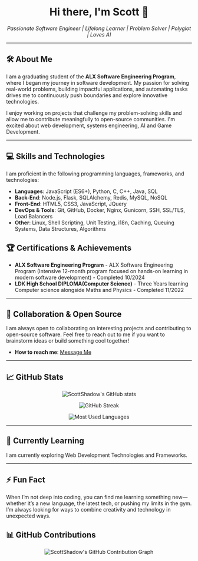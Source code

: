 <h1 align="center">Hi there, I'm Scott 👋</h1>

<p align="center">
    <i>Passionate Software Engineer | Lifelong Learner | Problem Solver | Polyglot | Loves AI</i>
</p>

---

## 🛠️ **About Me**
I am a graduating student of the **ALX Software Engineering Program**, where I began my journey in software development. My passion for solving real-world problems, building impactful applications, and automating tasks drives me to continuously push boundaries and explore innovative technologies.

I enjoy working on projects that challenge my problem-solving skills and allow me to contribute meaningfully to open-source communities. I'm excited about web development, systems engineering, AI and Game Development.

---

## 💻 **Skills and Technologies**
I am proficient in the following programming languages, frameworks, and technologies:

- **Languages**: JavaScript (ES6+), Python, C, C++, Java, SQL
- **Back-End**: Node.js, Flask, SQLAlchemy, Redis, MySQL, NoSQL
- **Front-End**: HTML5, CSS3, JavaScript, JQuery
- **DevOps & Tools**: Git, GitHub, Docker, Nginx, Gunicorn, SSH, SSL/TLS, Load Balancers
- **Other**: Linux, Shell Scripting, Unit Testing, i18n, Caching, Queuing Systems, Data Structures, Algorithms

## 🏆 **Certifications & Achievements**
- **ALX Software Engineering Program** - ALX Software Engineering Program (Intensive 12-month program focused on hands-on learning in modern software development) - Completed 10/2024
- **LDK High School DIPLOMA(Computer Science)** - Three Years learning Computer science alongside Maths and Physics - Completed 11/2022

---

## 👥 **Collaboration & Open Source**
I am always open to collaborating on interesting projects and contributing to open-source software. Feel free to reach out to me if you want to brainstorm ideas or build something cool together!

- **How to reach me**: [Message Me](mailto:rudaseswascottmc@gmail.com)

---

## 📈 **GitHub Stats**
<p align="center">
  <img src="https://github-readme-stats.vercel.app/api?username=ScottShadow&show_icons=true&theme=radical" alt="ScottShadow's GitHub stats">
</p>

<p align="center">
  <img src="https://github-readme-streak-stats.herokuapp.com/?user=ScottShadow&theme=radical" alt="GitHub Streak">
</p>
<p align="center">
  <img src="https://github-readme-stats.vercel.app/api/top-langs/?username=ScottShadow&layout=compact&theme=radical" alt="Most Used Languages">
</p>

---

## 🌱 **Currently Learning**

I am currently exploring Web Development Technologies and Frameworks.
  
---
## ⚡ **Fun Fact**

When I’m not deep into coding, you can find me learning something new—whether it’s a new language, the latest tech, or pushing my limits in the gym. I’m always looking for ways to combine creativity and technology in unexpected ways.


## 📊 **GitHub Contributions**
<p align="center">
  <img src="https://github-profile-summary-cards.vercel.app/api/cards/profile-details?username=ScottShadow&theme=radical" alt="ScottShadow's GitHub Contribution Graph">
</p>

<!---
ScottShadow/ScottShadow is a ✨ special ✨ repository because its `README.md` (this file) appears on your GitHub profile.
You can click the Preview link to take a look at your changes.
--->
